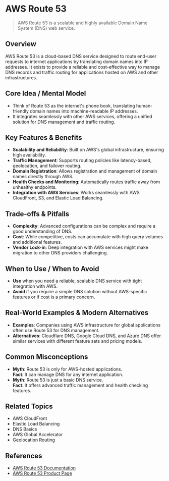 # AWS Route 53

> AWS Route 53 is a scalable and highly available Domain Name System (DNS) web service.

## Overview
AWS Route 53 is a cloud-based DNS service designed to route end-user requests to internet applications by translating domain names into IP addresses. It exists to provide a reliable and cost-effective way to manage DNS records and traffic routing for applications hosted on AWS and other infrastructures.

## Core Idea / Mental Model
- Think of Route 53 as the internet's phone book, translating human-friendly domain names into machine-readable IP addresses.
- It integrates seamlessly with other AWS services, offering a unified solution for DNS management and traffic routing.

## Key Features & Benefits
- **Scalability and Reliability**: Built on AWS's global infrastructure, ensuring high availability.
- **Traffic Management**: Supports routing policies like latency-based, geolocation, and failover routing.
- **Domain Registration**: Allows registration and management of domain names directly through AWS.
- **Health Checks and Monitoring**: Automatically routes traffic away from unhealthy endpoints.
- **Integration with AWS Services**: Works seamlessly with AWS CloudFront, S3, and Elastic Load Balancing.

## Trade-offs & Pitfalls
- **Complexity**: Advanced configurations can be complex and require a good understanding of DNS.
- **Cost**: While competitive, costs can accumulate with high query volumes and additional features.
- **Vendor Lock-in**: Deep integration with AWS services might make migration to other DNS providers challenging.

## When to Use / When to Avoid
- **Use** when you need a reliable, scalable DNS service with tight integration with AWS.
- **Avoid** if you require a simple DNS solution without AWS-specific features or if cost is a primary concern.

## Real-World Examples & Modern Alternatives
- **Examples**: Companies using AWS infrastructure for global applications often use Route 53 for DNS management.
- **Alternatives**: Cloudflare DNS, Google Cloud DNS, and Azure DNS offer similar services with different feature sets and pricing models.

## Common Misconceptions
- **Myth**: Route 53 is only for AWS-hosted applications.  
  **Fact**: It can manage DNS for any internet application.
- **Myth**: Route 53 is just a basic DNS service.  
  **Fact**: It offers advanced traffic management and health checking features.

## Related Topics
- AWS CloudFront
- Elastic Load Balancing
- DNS Basics
- AWS Global Accelerator
- Geolocation Routing

## References
- [AWS Route 53 Documentation](https://docs.aws.amazon.com/Route53/latest/DeveloperGuide/Welcome.html)  
- [AWS Route 53 Product Page](https://aws.amazon.com/route53/)